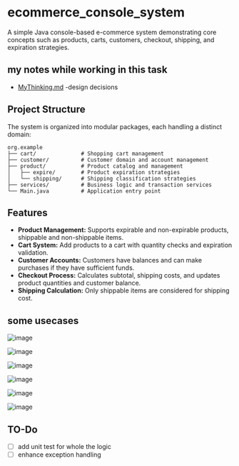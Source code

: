 # ecommerce_console_system

A simple Java console-based e-commerce system demonstrating core concepts such as products, carts, customers, checkout, shipping, and expiration strategies.

## my notes while working in this task 

- [MyThinking.md](MyThinking.md) -design decisions

## Project Structure

The system is organized into modular packages, each handling a distinct domain:

```
org.example
├── cart/              # Shopping cart management
├── customer/          # Customer domain and account management
├── product/           # Product catalog and management
│   ├── expire/        # Product expiration strategies
│   └── shipping/      # Shipping classification strategies
├── services/          # Business logic and transaction services
└── Main.java          # Application entry point
```

## Features

- **Product Management:** Supports expirable and non-expirable products, shippable and non-shippable items.
- **Cart System:** Add products to a cart with quantity checks and expiration validation.
- **Customer Accounts:** Customers have balances and can make purchases if they have sufficient funds.
- **Checkout Process:** Calculates subtotal, shipping costs, and updates product quantities and customer balance.
- **Shipping Calculation:** Only shippable items are considered for shipping cost.
  

## some usecases 
![image](https://github.com/user-attachments/assets/48a418d4-d20c-4a89-a377-454dc88a2383)


![image](https://github.com/user-attachments/assets/86379b90-7726-43f2-b9d3-90608d1faa05)


![image](https://github.com/user-attachments/assets/3d8343b5-260e-4a33-a3ab-c0b519e271e9)




![image](https://github.com/user-attachments/assets/5463e2fa-e0c3-48eb-af9c-373605abb7af)


![image](https://github.com/user-attachments/assets/699e59bd-6fa0-494d-8d1a-3c1f29e92967)


![image](https://github.com/user-attachments/assets/67b2a074-b97a-4530-997f-c13cdd677ad1)



## TO-Do
- [ ] add unit test for whole the logic
- [ ] enhance exception handling
